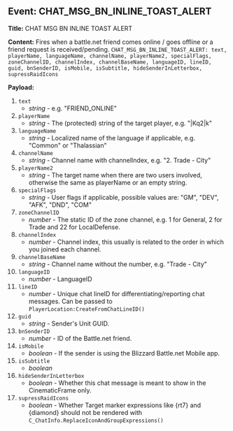 ## Event: CHAT_MSG_BN_INLINE_TOAST_ALERT

**Title:** CHAT MSG BN INLINE TOAST ALERT

**Content:**
Fires when a battle.net friend comes online / goes offline or a friend request is received/pending.
`CHAT_MSG_BN_INLINE_TOAST_ALERT: text, playerName, languageName, channelName, playerName2, specialFlags, zoneChannelID, channelIndex, channelBaseName, languageID, lineID, guid, bnSenderID, isMobile, isSubtitle, hideSenderInLetterbox, supressRaidIcons`

**Payload:**
1. `text`
   - *string* - e.g. "FRIEND_ONLINE"
2. `playerName`
   - *string* - The (protected) string of the target player, e.g. "|Kq2|k"
3. `languageName`
   - *string* - Localized name of the language if applicable, e.g. "Common" or "Thalassian"
4. `channelName`
   - *string* - Channel name with channelIndex, e.g. "2. Trade - City"
5. `playerName2`
   - *string* - The target name when there are two users involved, otherwise the same as playerName or an empty string.
6. `specialFlags`
   - *string* - User flags if applicable, possible values are: "GM", "DEV", "AFK", "DND", "COM"
7. `zoneChannelID`
   - *number* - The static ID of the zone channel, e.g. 1 for General, 2 for Trade and 22 for LocalDefense.
8. `channelIndex`
   - *number* - Channel index, this usually is related to the order in which you joined each channel.
9. `channelBaseName`
   - *string* - Channel name without the number, e.g. "Trade - City"
10. `languageID`
    - *number* - LanguageID
11. `lineID`
    - *number* - Unique chat lineID for differentiating/reporting chat messages. Can be passed to `PlayerLocation:CreateFromChatLineID()`
12. `guid`
    - *string* - Sender's Unit GUID.
13. `bnSenderID`
    - *number* - ID of the Battle.net friend.
14. `isMobile`
    - *boolean* - If the sender is using the Blizzard Battle.net Mobile app.
15. `isSubtitle`
    - *boolean*
16. `hideSenderInLetterbox`
    - *boolean* - Whether this chat message is meant to show in the CinematicFrame only.
17. `supressRaidIcons`
    - *boolean* - Whether Target marker expressions like {rt7} and {diamond} should not be rendered with `C_ChatInfo.ReplaceIconAndGroupExpressions()`